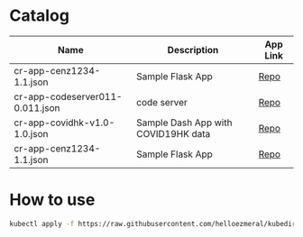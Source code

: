 # Catalog

| Name | Description | App Link | 
|---|---|--|
| cr-app-cenz1234-1.1.json | Sample Flask App | [Repo]() |
| cr-app-codeserver011-0.011.json | code server | [Repo]() |
| cr-app-covidhk-v1.0-1.0.json | Sample Dash App with COVID19HK data | [Repo]() |
| cr-app-cenz1234-1.1.json | Sample Flask App | [Repo]() |

# How to use
```bash
kubectl apply -f https://raw.githubusercontent.com/helloezmeral/kubedirector-library/main/catalog/cr-app-cenz1234-1.1.json
```
